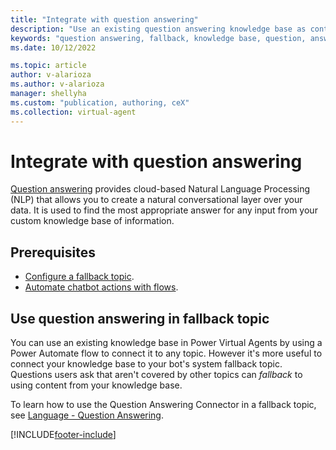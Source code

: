 ```yaml
---
title: "Integrate with question answering"
description: "Use an existing question answering knowledge base as content in your fallback topic."
keywords: "question answering, fallback, knowledge base, question, answer, faq"
ms.date: 10/12/2022

ms.topic: article
author: v-alarioza
ms.author: v-alarioza
manager: shellyha
ms.custom: "publication, authoring, ceX"
ms.collection: virtual-agent
---
```


# Integrate with question answering

[Question answering](/azure/cognitive-services/language-service/question-answering/overview) provides cloud-based Natural Language Processing (NLP) that allows you to create a natural conversational layer over your data. It is used to find the most appropriate answer for any input from your custom knowledge base of information.

## Prerequisites

- [Configure a fallback topic](authoring-system-fallback-topic.md).
- [Automate chatbot actions with flows](advanced-flow.md).

## Use question answering in fallback topic

You can use an existing knowledge base in Power Virtual Agents by using a Power Automate flow to connect it to any topic. However it's more useful to connect your knowledge base to your bot's system fallback topic. Questions users ask that aren't covered by other topics can _fallback_ to using content from your knowledge base.

To learn how to use the Question Answering Connector in a fallback topic, see [Language - Question Answering](https://aka.ms/QuestionAnsweringConnectorWithPowerVirtualAgents).

[!INCLUDE[footer-include](includes/footer-banner.md)]
